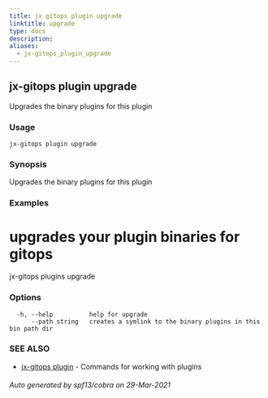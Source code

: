 ```yaml
---
title: jx gitops plugin upgrade
linktitle: upgrade
type: docs
description: 
aliases:
  - jx-gitops_plugin_upgrade
---
```


## jx-gitops plugin upgrade

Upgrades the binary plugins for this plugin

### Usage

```
jx-gitops plugin upgrade
```

### Synopsis

Upgrades the binary plugins for this plugin

### Examples

  # upgrades your plugin binaries for gitops
  jx-gitops plugins upgrade

### Options

```
  -h, --help          help for upgrade
      --path string   creates a symlink to the binary plugins in this bin path dir
```

### SEE ALSO

* [jx-gitops plugin](..)	 - Commands for working with plugins

###### Auto generated by spf13/cobra on 29-Mar-2021

